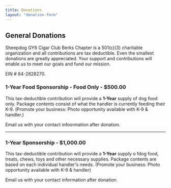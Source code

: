 ```yaml
---
title: Donations
layout: "donation-form"
---
```


## General Donations ##

Sheepdog GY6 Cigar Club Berks Chapter is a 501(c)(3) charitable organization and all contributions are tax deductible.  Even the smallest donations are greatly appreciated.  Your support and contributions will enable us to meet our goals and fund our mission. 

EIN # 84-2828270. 

### 1-Year Food Sponsorship - Food Only - $500.00 ###

This tax-deductible contribution will provide a __1-Year__ supply of dog food only. Package contents consist of what the handler is currently feeding their K-9. (Promote your business: Photo opportunity available with K-9 & handler.)

Email us with your contact infoormation after donation.

<hr />

### 1-Year Sponsorship - $1,000.00 ###

This tax-deductible contribution will provide a __1-Year__ supply o fdog food, treats, chews, toys and other necessary supplies.  Package contents are based on each individual handler's needs.  (Promote your business: Photo opportunity available with K-9 & handler)

Email us with your contact information after donation.